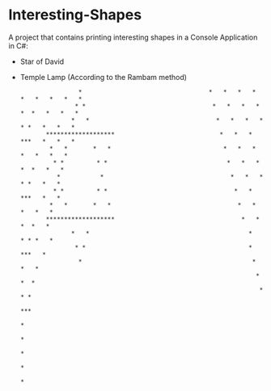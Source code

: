 # Interesting-Shapes
A project that contains printing interesting shapes in a Console Application in C#:
  - Star of David
- Temple Lamp (According to the Rambam method)
  
                 
                      *                                   *   *   *   *   *   *   *   *   *
                     * *                                   *   *   *   *  *  *   *   *   * 
                    *   *                                   *   *   *   * * *   *   *   *  
             *******************                             *   *   *   ***   *   *   *   
              *   *       *   *                               *   *   *   *   *   *   *    
               * *         * *                                 *   *   *  *  *   *   *     
                *           *                                   *   *   * * *   *   *      
               * *         * *                                   *   *   ***   *   *       
              *   *       *   *                                   *   *   *   *   *        
             *******************                                   *   *  *  *   *         
                    *   *                                            *   * * *   *          
                     * *                                             *   ***   *           
                      *                                               *   *   *            
                                                                       *  *  *             
                                                                        * * *              
                                                                         ***               
                                                                          *
                                                                          *
                                                                          *
                                                                          *
                                                                          *

